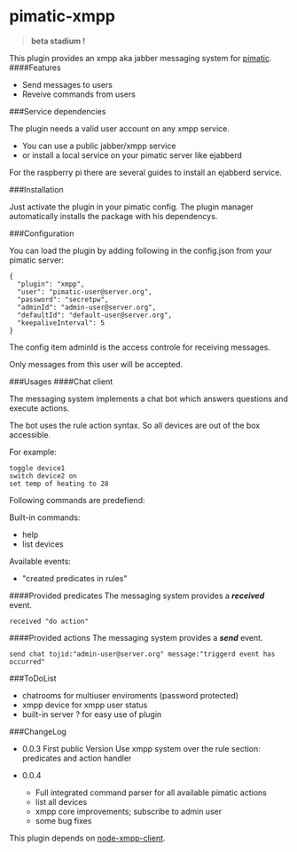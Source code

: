 pimatic-xmpp
=======================

> **beta stadium !**

This plugin provides an xmpp aka jabber messaging system for [pimatic](https://pimatic.org/).
####Features
* Send messages to users
* Reveive commands from users

###Service dependencies

The plugin needs a valid user account on any xmpp service.

* You can use a public jabber/xmpp service
* or install a local service on your pimatic server like ejabberd

For the raspberry pi there are several guides to install an ejabberd service.

###Installation

Just activate the plugin in your pimatic config. The plugin manager automatically installs
the package with his dependencys.

###Configuration

You can load the plugin by adding following in the config.json from your pimatic server:

    {
      "plugin": "xmpp",
      "user": "pimatic-user@server.org",
      "password": "secretpw",
      "adminId": "admin-user@server.org",
      "defaultId": "default-user@server.org",
      "keepaliveInterval": 5
    }

The config item adminId is the access controle for receiving messages.

Only messages from this user will be accepted.

###Usages
####Chat client

The messaging system implements a chat bot which answers questions
and execute actions.

The bot uses the rule action syntax. So all devices are out of the box accessible.

For example:
```
toggle device1
switch device2 on
set temp of heating to 28
```


Following commands are predefiend:

Built-in commands:
* help
* list devices

Available events:
* "created predicates in rules"


####Provided predicates
The messaging system provides a **_received_** event.
```
received "do action"
```

####Provided actions
The messaging system provides a **_send_** event.
```
send chat tojid:"admin-user@server.org" message:"triggerd event has occurred"
```

###ToDoList
* chatrooms for multiuser enviroments (password protected)
* xmpp device for xmpp user status
* built-in server ? for easy use of plugin


###ChangeLog
* 0.0.3
  First public Version
  Use xmpp system over the rule section: predicates and action handler

* 0.0.4
  - Full integrated command parser for all available pimatic actions
  - list all devices
  - xmpp core improvements; subscribe to admin user 
  - some bug fixes   

This plugin depends on [node-xmpp-client](https://github.com/node-xmpp/node-xmpp/tree/master/packages/node-xmpp-client).
